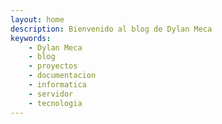 ```yaml
---
layout: home
description: Bienvenido al blog de Dylan Meca
keywords:
    - Dylan Meca
    - blog
    - proyectos
    - documentacion
    - informatica
    - servidor
    - tecnologia
---
```

